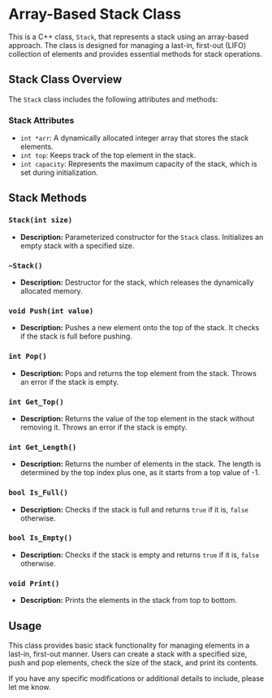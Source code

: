 # Array-Based Stack Class

This is a C++ class, `Stack`, that represents a stack using an array-based approach. The class is designed for managing a last-in, first-out (LIFO) collection of elements and provides essential methods for stack operations.

## Stack Class Overview

The `Stack` class includes the following attributes and methods:

### Stack Attributes

- `int *arr`: A dynamically allocated integer array that stores the stack elements.
- `int top`: Keeps track of the top element in the stack.
- `int capacity`: Represents the maximum capacity of the stack, which is set during initialization.

## Stack Methods

### `Stack(int size)`

- **Description:** Parameterized constructor for the `Stack` class. Initializes an empty stack with a specified size.

### `~Stack()`

- **Description:** Destructor for the stack, which releases the dynamically allocated memory.

### `void Push(int value)`

- **Description:** Pushes a new element onto the top of the stack. It checks if the stack is full before pushing.

### `int Pop()`

- **Description:** Pops and returns the top element from the stack. Throws an error if the stack is empty.

### `int Get_Top()`

- **Description:** Returns the value of the top element in the stack without removing it. Throws an error if the stack is empty.

### `int Get_Length()`

- **Description:** Returns the number of elements in the stack. The length is determined by the top index plus one, as it starts from a top value of -1.

### `bool Is_Full()`

- **Description:** Checks if the stack is full and returns `true` if it is, `false` otherwise.

### `bool Is_Empty()`

- **Description:** Checks if the stack is empty and returns `true` if it is, `false` otherwise.

### `void Print()`

- **Description:** Prints the elements in the stack from top to bottom.

## Usage

This class provides basic stack functionality for managing elements in a last-in, first-out manner. Users can create a stack with a specified size, push and pop elements, check the size of the stack, and print its contents.

If you have any specific modifications or additional details to include, please let me know.